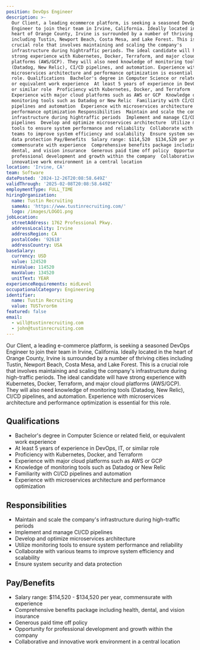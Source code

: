 ```yaml
---
position: DevOps Engineer
description: >-
  Our Client, a leading ecommerce platform, is seeking a seasoned DevOps
  Engineer to join their team in Irvine, California. Ideally located in the
  heart of Orange County, Irvine is surrounded by a number of thriving cities
  including Tustin, Newport Beach, Costa Mesa, and Lake Forest. This is a
  crucial role that involves maintaining and scaling the company's
  infrastructure during hightraffic periods. The ideal candidate will have
  strong experience with Kubernetes, Docker, Terraform, and major cloud
  platforms (AWS/GCP). They will also need knowledge of monitoring tools
  (Datadog, New Relic), CI/CD pipelines, and automation. Experience with
  microservices architecture and performance optimization is essential for this
  role. Qualifications  Bachelor's degree in Computer Science or related field,
  or equivalent work experience  At least 5 years of experience in DevOps, IT,
  or similar role  Proficiency with Kubernetes, Docker, and Terraform 
  Experience with major cloud platforms such as AWS or GCP  Knowledge of
  monitoring tools such as Datadog or New Relic  Familiarity with CI/CD
  pipelines and automation  Experience with microservices architecture and
  performance optimization Responsibilities  Maintain and scale the company's
  infrastructure during hightraffic periods  Implement and manage CI/CD
  pipelines  Develop and optimize microservices architecture  Utilize monitoring
  tools to ensure system performance and reliability  Collaborate with various
  teams to improve system efficiency and scalability  Ensure system security and
  data protection Pay/Benefits  Salary range: $114,520  $134,520 per year,
  commensurate with experience  Comprehensive benefits package including health,
  dental, and vision insurance  Generous paid time off policy  Opportunity for
  professional development and growth within the company  Collaborative and
  innovative work environment in a central location
location: 'Irvine, CA'
team: Software
datePosted: '2024-12-26T20:08:58.649Z'
validThrough: '2025-02-08T20:08:58.649Z'
employmentType: FULL_TIME
hiringOrganization:
  name: Tustin Recruiting
  sameAs: 'https://www.tustinrecruiting.com/'
  logo: /images/LOGO1.png
jobLocation:
  streetAddress: 1762 Professional Pkwy.
  addressLocality: Irvine
  addressRegion: CA
  postalCode: '92618'
  addressCountry: USA
baseSalary:
  currency: USD
  value: 124520
  minValue: 114520
  maxValue: 134520
  unitText: YEAR
experienceRequirements: midLevel
occupationalCategory: Engineering
identifier:
  name: Tustin Recruiting
  value: TUSTvror6m
featured: false
email:
  - will@tustinrecruiting.com
  - john@tustinrecruiting.com
---
```




Our Client, a leading e-commerce platform, is seeking a seasoned DevOps Engineer to join their team in Irvine, California. Ideally located in the heart of Orange County, Irvine is surrounded by a number of thriving cities including Tustin, Newport Beach, Costa Mesa, and Lake Forest. This is a crucial role that involves maintaining and scaling the company's infrastructure during high-traffic periods. The ideal candidate will have strong experience with Kubernetes, Docker, Terraform, and major cloud platforms (AWS/GCP). They will also need knowledge of monitoring tools (Datadog, New Relic), CI/CD pipelines, and automation. Experience with microservices architecture and performance optimization is essential for this role.

## Qualifications

- Bachelor's degree in Computer Science or related field, or equivalent work experience
- At least 5 years of experience in DevOps, IT, or similar role
- Proficiency with Kubernetes, Docker, and Terraform
- Experience with major cloud platforms such as AWS or GCP
- Knowledge of monitoring tools such as Datadog or New Relic
- Familiarity with CI/CD pipelines and automation
- Experience with microservices architecture and performance optimization

## Responsibilities

- Maintain and scale the company's infrastructure during high-traffic periods
- Implement and manage CI/CD pipelines
- Develop and optimize microservices architecture
- Utilize monitoring tools to ensure system performance and reliability
- Collaborate with various teams to improve system efficiency and scalability
- Ensure system security and data protection

## Pay/Benefits

- Salary range: $114,520 - $134,520 per year, commensurate with experience
- Comprehensive benefits package including health, dental, and vision insurance
- Generous paid time off policy
- Opportunity for professional development and growth within the company
- Collaborative and innovative work environment in a central location
